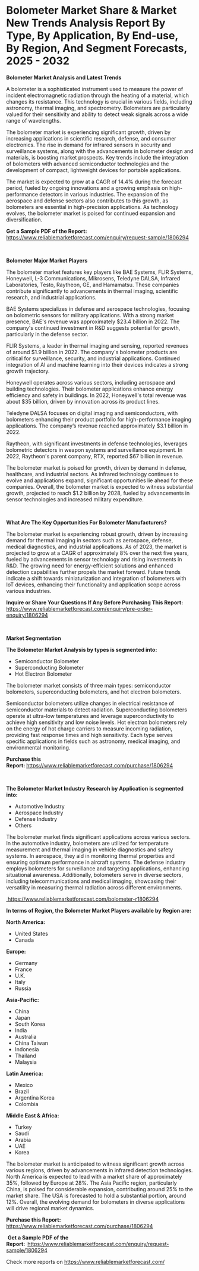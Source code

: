 <p><h1>Bolometer Market Share & Market New Trends Analysis Report By Type, By Application, By End-use, By Region, And Segment Forecasts, 2025 - 2032</h1></p><p><strong>Bolometer Market Analysis and Latest Trends</strong></p>
<p><p>A bolometer is a sophisticated instrument used to measure the power of incident electromagnetic radiation through the heating of a material, which changes its resistance. This technology is crucial in various fields, including astronomy, thermal imaging, and spectrometry. Bolometers are particularly valued for their sensitivity and ability to detect weak signals across a wide range of wavelengths.</p><p>The bolometer market is experiencing significant growth, driven by increasing applications in scientific research, defense, and consumer electronics. The rise in demand for infrared sensors in security and surveillance systems, along with the advancements in bolometer design and materials, is boosting market prospects. Key trends include the integration of bolometers with advanced semiconductor technologies and the development of compact, lightweight devices for portable applications.</p><p>The market is expected to grow at a CAGR of 14.4% during the forecast period, fueled by ongoing innovations and a growing emphasis on high-performance detectors in various industries. The expansion of the aerospace and defense sectors also contributes to this growth, as bolometers are essential in high-precision applications. As technology evolves, the bolometer market is poised for continued expansion and diversification.</p></p>
<p><strong>Get a Sample PDF of the Report:&nbsp;</strong> <a href="https://www.reliablemarketforecast.com/enquiry/request-sample/1806294?utm_campaign=1110&utm_medium=2&utm_source=Github&utm_content=ia&utm_term=09042025&utm_id=bolometer">https://www.reliablemarketforecast.com/enquiry/request-sample/1806294</a></p>
<p>&nbsp;</p>
<p><strong>Bolometer Major Market Players</strong></p>
<p><p>The bolometer market features key players like BAE Systems, FLIR Systems, Honeywell, L-3 Communications, Mikrosens, Teledyne DALSA, Infrared Laboratories, Testo, Raytheon, GE, and Hamamatsu. These companies contribute significantly to advancements in thermal imaging, scientific research, and industrial applications.</p><p>BAE Systems specializes in defense and aerospace technologies, focusing on bolometric sensors for military applications. With a strong market presence, BAE's revenue was approximately $23.4 billion in 2022. The company's continued investment in R&D suggests potential for growth, particularly in the defense sector.</p><p>FLIR Systems, a leader in thermal imaging and sensing, reported revenues of around $1.9 billion in 2022. The company's bolometer products are critical for surveillance, security, and industrial applications. Continued integration of AI and machine learning into their devices indicates a strong growth trajectory.</p><p>Honeywell operates across various sectors, including aerospace and building technologies. Their bolometer applications enhance energy efficiency and safety in buildings. In 2022, Honeywell's total revenue was about $35 billion, driven by innovation across its product lines.</p><p>Teledyne DALSA focuses on digital imaging and semiconductors, with bolometers enhancing their product portfolio for high-performance imaging applications. The company’s revenue reached approximately $3.1 billion in 2022.</p><p>Raytheon, with significant investments in defense technologies, leverages bolometric detectors in weapon systems and surveillance equipment. In 2022, Raytheon's parent company, RTX, reported $67 billion in revenue.</p><p>The bolometer market is poised for growth, driven by demand in defense, healthcare, and industrial sectors. As infrared technology continues to evolve and applications expand, significant opportunities lie ahead for these companies. Overall, the bolometer market is expected to witness substantial growth, projected to reach $1.2 billion by 2028, fueled by advancements in sensor technologies and increased military expenditure.</p></p>
<p>&nbsp;</p>
<p><strong>What Are The Key Opportunities For Bolometer Manufacturers?</strong></p>
<p><p>The bolometer market is experiencing robust growth, driven by increasing demand for thermal imaging in sectors such as aerospace, defense, medical diagnostics, and industrial applications. As of 2023, the market is projected to grow at a CAGR of approximately 8% over the next five years, fueled by advancements in sensor technology and rising investments in R&D. The growing need for energy-efficient solutions and enhanced detection capabilities further propels the market forward. Future trends indicate a shift towards miniaturization and integration of bolometers with IoT devices, enhancing their functionality and application scope across various industries.</p></p>
<p><strong>Inquire or Share Your Questions If Any Before Purchasing This Report:</strong> <a href="https://www.reliablemarketforecast.com/enquiry/pre-order-enquiry/1806294?utm_campaign=1110&utm_medium=2&utm_source=Github&utm_content=ia&utm_term=09042025&utm_id=bolometer">https://www.reliablemarketforecast.com/enquiry/pre-order-enquiry/1806294</a></p>
<p>&nbsp;</p>
<p><strong>Market Segmentation</strong></p>
<p><strong>The Bolometer Market Analysis by types is segmented into:</strong></p>
<p><ul><li>Semiconductor Bolometer</li><li>Superconducting Bolometer</li><li>Hot Electron Bolometer</li></ul></p>
<p><p>The bolometer market consists of three main types: semiconductor bolometers, superconducting bolometers, and hot electron bolometers. </p><p>Semiconductor bolometers utilize changes in electrical resistance of semiconductor materials to detect radiation. Superconducting bolometers operate at ultra-low temperatures and leverage superconductivity to achieve high sensitivity and low noise levels. Hot electron bolometers rely on the energy of hot charge carriers to measure incoming radiation, providing fast response times and high sensitivity. Each type serves specific applications in fields such as astronomy, medical imaging, and environmental monitoring.</p></p>
<p><strong>Purchase this Report:&nbsp;</strong><a href="https://www.reliablemarketforecast.com/purchase/1806294?utm_campaign=1110&utm_medium=2&utm_source=Github&utm_content=ia&utm_term=09042025&utm_id=bolometer">https://www.reliablemarketforecast.com/purchase/1806294</a></p>
<p>&nbsp;</p>
<p><strong>The Bolometer Market Industry Research by Application is segmented into:</strong></p>
<p><ul><li>Automotive Industry</li><li>Aerospace Industry</li><li>Defense Industry</li><li>Others</li></ul></p>
<p><p>The bolometer market finds significant applications across various sectors. In the automotive industry, bolometers are utilized for temperature measurement and thermal imaging in vehicle diagnostics and safety systems. In aerospace, they aid in monitoring thermal properties and ensuring optimum performance in aircraft systems. The defense industry employs bolometers for surveillance and targeting applications, enhancing situational awareness. Additionally, bolometers serve in diverse sectors, including telecommunications and medical imaging, showcasing their versatility in measuring thermal radiation across different environments.</p></p>
<p><a href="https://www.reliablemarketforecast.com/bolometer-r1806294?utm_campaign=1110&utm_medium=2&utm_source=Github&utm_content=ia&utm_term=09042025&utm_id=bolometer">&nbsp;https://www.reliablemarketforecast.com/bolometer-r1806294</a></p>
<p><strong>In terms of Region, the Bolometer Market Players available by Region are:</strong></p>
<p>
    <p> <strong> North America: </strong>
        <ul>
            <li>United States</li>
            <li>Canada</li>
        </ul>
        </p> 
    <p> <strong> Europe: </strong>
        <ul>
            <li>Germany</li>
            <li>France</li>
            <li>U.K.</li>
            <li>Italy</li>
            <li>Russia</li>
        </ul>
        </p> 
    <p> <strong> Asia-Pacific: </strong>
        <ul>
            <li>China</li>
            <li>Japan</li>
            <li>South Korea</li>
            <li>India</li>
            <li>Australia</li>
            <li>China Taiwan</li>
            <li>Indonesia</li>
            <li>Thailand</li>
            <li>Malaysia</li>
        </ul>
        </p> 
    <p> <strong> Latin America: </strong>
        <ul>
            <li>Mexico</li>
            <li>Brazil</li>
            <li>Argentina Korea</li>
            <li>Colombia</li>
        </ul>
        </p> 
    <p> <strong> Middle East & Africa: </strong>
        <ul>
            <li>Turkey</li>
            <li>Saudi</li>
            <li>Arabia</li>
            <li>UAE</li>
            <li>Korea</li>
        </ul>
    </p>
    </p>
<p><p>The bolometer market is anticipated to witness significant growth across various regions, driven by advancements in infrared detection technologies. North America is expected to lead with a market share of approximately 35%, followed by Europe at 28%. The Asia Pacific region, particularly China, is poised for considerable expansion, contributing around 25% to the market share. The USA is forecasted to hold a substantial portion, around 12%. Overall, the evolving demand for bolometers in diverse applications will drive regional market dynamics.</p></p>
<p><strong>Purchase this Report: </strong><a href="https://www.reliablemarketforecast.com/purchase/1806294?utm_campaign=1110&utm_medium=2&utm_source=Github&utm_content=ia&utm_term=09042025&utm_id=bolometer">https://www.reliablemarketforecast.com/purchase/1806294</a></p>
<p>&nbsp;<strong>Get a Sample PDF of the Report:&nbsp;&nbsp;</strong><a href="https://www.reliablemarketforecast.com/enquiry/request-sample/1806294?utm_campaign=1110&utm_medium=2&utm_source=Github&utm_content=ia&utm_term=09042025&utm_id=bolometer">https://www.reliablemarketforecast.com/enquiry/request-sample/1806294</a></p>
<p><strong></strong></p>
<p>Check more reports on <a href="https://www.reliablemarketforecast.com/?utm_campaign=1110&utm_medium=2&utm_source=Github&utm_content=ia&utm_term=09042025&utm_id=bolometer">https://www.reliablemarketforecast.com/</a></p>